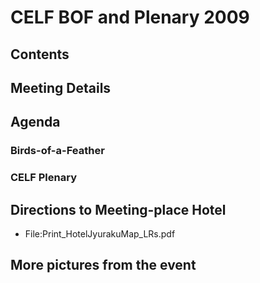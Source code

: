 # CELF BOF and Plenary 2009
## Contents
## Meeting Details
## Agenda
### Birds-of-a-Feather
### CELF Plenary
## Directions to Meeting-place Hotel
* File:Print_HotelJyurakuMap_LRs.pdf
## More pictures from the event
